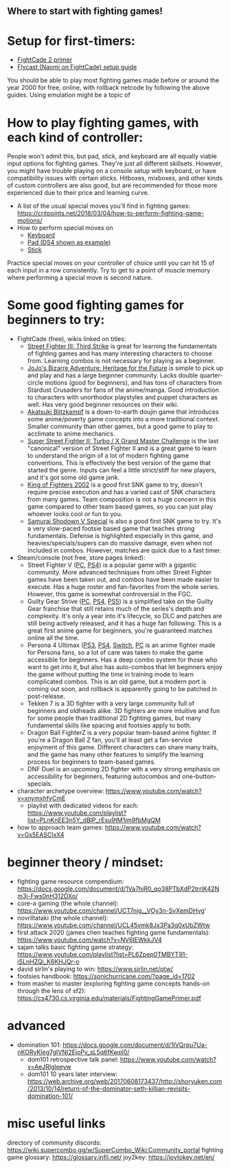 ## Where to start with fighting games!

# Setup for first-timers:
- [FightCade 2 primer](https://docs.google.com/document/d/18mBBLVMCzzlq7eejTvGaoCFb9H2VM_PuAsbM8pjBmoY)
- [Flycast (Naomi on FightCade) setup guide](https://www.reddit.com/r/fightcade/comments/pkavwm/flycast_dojo_fightcade_setup_guide/)

You should be able to play most fighting games made before or around the year 2000 for free, online, with rollback netcode by following the above guides. Using emulation might be a topic of 

# How to play fighting games, with each kind of controller:
People won't admit this, but pad, stick, and keyboard are all equally viable input options for fighting games. They're just all different skillsets. However, you might have trouble playing on a console setup with keyboard, or have compatibility issues with certain sticks. Hitboxes, mixboxes, and other kinds of custom controllers are also good, but are recommended for those more experienced due to their price and learning curve.

- A list of the usual special moves you'll find in fighting games: https://critpoints.net/2018/03/04/how-to-perform-fighting-game-motions/
- How to perform special moves on
	- [Keyboard](https://www.youtube.com/watch?v=GdvCG_ISoaM)
	- [Pad (DS4 shown as example)](https://www.youtube.com/watch?v=AeRfBEBJxRc)
	- [Stick](https://www.youtube.com/watch?v=Qi0QMmYnaKM)

Practice special moves on your controller of choice until you can hit 15 of each input in a row consistently. Try to get to a point of muscle memory where performing a special move is second nature.

# Some good fighting games for beginners to try:
- FightCade (free), wikis linked on titles:
	- [Street Fighter III: Third Strike](https://wiki.supercombo.gg/w/Street_Fighter_3:_3rd_Strike) is great for learning the fundamentals of fighting games and has many interesting characters to choose from. Learning combos is not necessary for playing as a beginner.
	- [JoJo's Bizarre Adventure: Heritage for the Future](https://jojoban.fandom.com/wiki/JoJoban) is simple to pick up and play and has a large beginner community. Lacks double quarter-circle motions (good for beginners), and has tons of characters from Stardust Crusaders for fans of the anime/manga. Good introduction to characters with unorthodox playstyles and puppet characters as well. Has very good beginner resources on their wiki.
	- [Akatsuki Blitzkampf](https://wiki.gbl.gg/w/Akatsuki_Blitzkampf) is a down-to-earth doujin game that introduces some anime/poverty game concepts into a more traditional context. Smaller community than other games, but a good game to play to acclimate to anime mechanics.
	- [Super Street Fighter II: Turbo / X Grand Master Challenge](https://wiki.supercombo.gg/w/Super_Street_Fighter_2_Turbo) is the last "canonical" version of Street Fighter II and is a great game to learn to understand the origin of a lot of modern fighting game conventions. This is effectively the best version of the game that started the genre. Inputs can feel a little strict/stiff for new players, and it's got some old game jank.
	- [King of Fighters 2002](https://wiki.supercombo.gg/w/The_King_of_Fighters_2002) is a good first SNK game to try, doesn't require precise execution and has a varied cast of SNK characters from many games. Team composition is not a huge concern in this game compared to other team based games, so you can just play whoever looks cool or fun to you.
	- [Samurai Shodown V Special](https://wiki.gbl.gg/w/Samurai_Shodown_V_Special) is also a good first SNK game to try. It's a very slow-paced footsie based game that teaches strong fundamentals. Defense is highlighted especially in this game, and heavies/specials/supers can do massive damage, even when not included in combos. However, matches are quick due to a fast timer.
- Steam/console (not free, store pages linked):
	- Street Fighter V ([PC](https://store.steampowered.com/bundle/13444/Street_Fighter_V__Champion_Edition/), [PS4](https://store.playstation.com/en-us/product/UP0102-CUSA01200_00-SFVCE00000000000)) is a popular game with a gigantic community. More advanced techniques from other Street Fighter games have been taken out, and combos have been made easier to execute. Has a huge roster and fan-favorites from the whole series. However, this game is somewhat controversial in the FGC.
	- Guilty Gear Strive ([PC](https://store.steampowered.com/app/1384160/GUILTY_GEAR_STRIVE/), [PS4](https://store.playstation.com/en-us/product/UP0036-PPSA02181_00-GGSTPS5US0000100), [PS5](https://store.playstation.com/en-us/product/UP0036-PPSA02181_00-GGSTPS5US0000100)) is a simplified take on the Guilty Gear franchise that still retains much of the series's depth and complexity. It's only a year into it's lifecycle, so DLC and patches are still being actively released, and it has a huge fan following. This is a great first anime game for beginners, you're guaranteed matches online all the time.
	- Persona 4 Ultimax ([PS3](), [PS4](), [Switch](), [PC]() is an anime fighter made for Persona fans, so a lot of care was taken to make the game accessible for beginners. Has a deep combo system for those who want to get into it, but also has auto-combos that let beginners enjoy the game without putting the time in training mode to learn complicated combos. This is an old game, but a modern port is coming out soon, and rollback is apparently going to be patched in post-release.
	- Tekken 7 is a 3D fighter with a very large community full of beginners and oldheads alike. 3D fighters are more intuitive and fun for some people than traditional 2D fighting games, but many fundamental skills like spacing and footsies apply to both.
	- Dragon Ball FighterZ is a very popular team-based anime fighter. If you're a Dragon Ball Z fan, you'll at least get a fan-service enjoyment of this game. Different characters can share many traits, and the game has many other features to simplify the learning process for beginners to team-based games.
	- DNF Duel is an upcoming 2D fighter with a very strong emphasis on accessibility for beginners, featuring autocombos and one-button-specials. 
- character archetype overview: https://www.youtube.com/watch?v=xnymxhfyCmE
	- playlist with dedicated videos for each: https://www.youtube.com/playlist?list=PLnKnEE3n5Y_dBlP_rEsu9tM1im9fbMgQM
- how to approach team games: https://www.youtube.com/watch?v=Gs5EASClxX4

# beginner theory / mindset:
- fighting game resource compendium: https://docs.google.com/document/d/1Va7hiR0_qo38PTbXdP2trrlK42Nm3j-Fws0nH312DXo/
- core-a gaming (the whole channel): https://www.youtube.com/channel/UCT7njg__VOy3n-SvXemDHvg'
- novriltataki (the whole channel): https://www.youtube.com/channel/UCL45vmk8Jx3Pa3q0xUbZWtw
- first attack 2020 (james chen teaches fighting game fundamentals): https://www.youtube.com/watch?v=NV6IEWkkJV4
- sajam talks basic fighting game strategy: https://www.youtube.com/playlist?list=PL6Zpep0TMBYT91-iSLnHZQi_K6KHJQr-o
- david sirlin's playing to win: https://www.sirlin.net/ptw/
- footsies handbook: https://sonichurricane.com/?page_id=1702
- from masher to master (exploring fighting game concepts hands-on through the lens of sf2): https://cs4730.cs.virginia.edu/materials/FightingGamePrimer.pdf

# advanced
- domination 101: https://docs.google.com/document/d/1IVQrpu7Ua-nKORyKIeg7gIVNI2EjoPv_sL5q6fKwpl0/
	- dom101 retrospective talk panel: https://www.youtube.com/watch?v=AeJRlgleeyw
	- dom101 10 years later interview: https://web.archive.org/web/20170608173437/http://shoryuken.com/2013/10/14/return-of-the-dominator-seth-killian-revisits-domination-101/

# misc useful links
directory of community discords: https://wiki.supercombo.gg/w/SuperCombo_Wiki:Community_portal
fighting game glossary: https://glossary.infil.net/
joy2key: https://joytokey.net/en/
